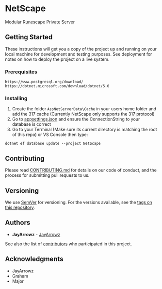 # NetScape
Modular Runescape Private Server

## Getting Started

These instructions will get you a copy of the project up and running on your local machine for development and testing purposes. See deployment for notes on how to deploy the project on a live system.

### Prerequisites
```
https://www.postgresql.org/download/
https://dotnet.microsoft.com/download/dotnet/5.0
```

### Installing
1. Create the folder ```AspNetServerData\Cache``` in your users home folder and add the 317 cache (Currently NetScape only supports the 317 protocol)
2. Go to [appsettings.json](https://github.com/JayArrowz/NetScape/blob/master/NetScape/appsettings.json) and ensure the ConnectionString to your database is correct
3. Go to your Terminal (Make sure its current directory is matching the root of this repo) or VS Console then type:
```
dotnet ef database update --project NetScape
```

## Contributing

Please read [CONTRIBUTING.md](https://gist.github.com/PurpleBooth/b24679402957c63ec426) for details on our code of conduct, and the process for submitting pull requests to us.

## Versioning

We use [SemVer](http://semver.org/) for versioning. For the versions available, see the [tags on this repository](https://github.com/JayArrowz/NetScape/tags). 

## Authors

* **JayArrowz** - [JayArrowz](https://github.com/JayArrowz)

See also the list of [contributors](https://github.com/JayArrowz/NetScape/contributors) who participated in this project.

## Acknowledgments
* JayArrowz
* Graham
* Major

